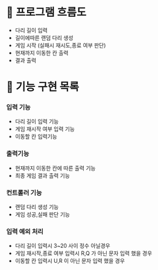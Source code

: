 # 🎯 프로그램 흐름도

- 다리 길이 입력
- 길이에따른 랜덤 다리 생성
- 게임 시작 (실패시 재시도,종료 여부 판단)
- 현재까지 이동한 칸 출력
- 결과 출력


# 🚀 기능 구현 목록
### 입력 기능
- 다리 길이 입력 기능
- 게임 재시작 여부 입력 기능
- 이동할 칸 입력기능

### 출력기능
- 현재까지 이동한 칸에 따른 출력 기능
- 최종 게임 결과 출력 기능

### 컨트롤러 기능
- 랜덤 다리 생성 기능
- 게임 성공,실패 판단 기능

### 입력 예외 처리
- 다리 길이 입력시 3~20 사이 정수 아닐경우
- 게임 재시작,종료 여부 입력시 R,Q 가 아닌 문자 입력 했을 경우
- 이동할 칸 입력시 U,R 이 아닌 문자 입력 했을 경우